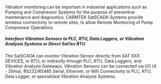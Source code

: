 
Vibration monitoring can be important in industrial applications such as Pumping and Compressor Systems for the purpose of preventive maintenance and diagnostics. CARMTEK SatSCADA Systems provide wireless connectivity to remote sites, to allow Remote Monitoring of Pump Compressor Operations.

##### Interface Vibration Sensors to PLC, RTU, Data Loggers, or Vibration Analysis Systems or Direct Sat1xx RTU
The SatSCADA can monitor Vibration Sensor directly from SAT XXX DEVICES, or RTU, or indirectly through PLC, RTU, Data Loggers, and Vibration Analysis Gateways. Vibration Sensors can be connected via I/O (4 - 20ma), RS232/RS485 Serial, Ethernet, or Wifi Connectivity to PLC, RTU, Data Logger, or specialized Vibration Analysis Systems.